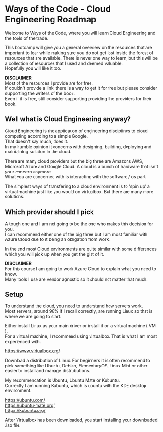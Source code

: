 # Ways of the Code - Cloud Engineering Roadmap   
   
Welcome to Ways of the Code, where you will learn Cloud Engineering and the tools of the trade.   
   
This bootcamp will give you a general overview on the resources that are important to lear while making sure you do not get lost inside the forest of resources that are available. There is never one way to learn, but this will be a collection of resources that I used and deemed valuable.    
Hopefully you will like it too.   
   
__DISCLAIMER__   
Most of the resources I provide are for free.   
If couldn't provide a link, there is a way to get it for free but please consider supporting the writers of the book.   
Even if it is free, still consider supporting providing the providers for their book.   
   
## Well what is Cloud Engineering anyway?   
   
Cloud Engineering is the application of engineering disciplines to cloud computing according to a simple Google.   
That doesn't say much, does it.   
In my humble opinion it concerns with designing, building, deploying and maintaining solution in the cloud.    
   
There are many cloud providers but the big three are Amazons AWS, Microsoft Azure and Google Cloud. A cloud is a bunch of hardware that isn't your concern anymore.   
What you are concerned with is interacting with the software / os part.   
   
The simplest ways of transfering to a cloud environment is to 'spin up' a virtual machine just like you would on virtualbox. But there are many more solutions.   
   
## Which provider should I pick   
   
A tough one and I am not going to be the one who makes this decision for you.   
I can recommend either one of the big three but I am most familiar with Azure Cloud due to it being an obligation from work.    
   
In the end most Cloud environments are quite similar with some differences which you will pick up when you get the gist of it.   
   
__DISCLAIMER__   
For this course I am going to work Azure Cloud to explain what you need to know.   
Many tools I use are vendor agnostic so it should not matter that much.   
   
## Setup   
   
To understand the cloud, you need to understand how servers work.   
Most servers, around 98% if I recall correctly, are running Linux so that is where we are going to start.    
   
Either install Linux as your main driver or install it on a virtual machine ( VM ).   
For a virtual machine, I recommend using virtualbox. That is what I am most experienced with.    
   
https://www.virtualbox.org/    
   
Download a distribution of Linux. For beginners it is often recommend to pick something like Ubuntu, Debian, ElementaryOS, Linux Mint or other easier to install and manage distrubutions.    
   
My recommendation is Ubuntu, Ubuntu Mate or Kubuntu.   
Currently I am running Kubuntu, which is ubuntu with the KDE desktop environment.    
   
https://ubuntu.com/   
https://ubuntu-mate.org/   
https://kubuntu.org/   
   
After Virtualbox has been downloaded, you start installing your downloaded .iso file.   
